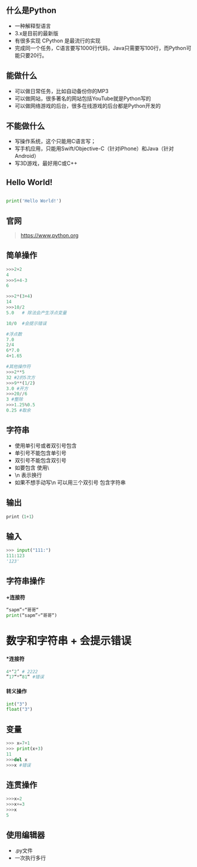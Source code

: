 ## 什么是Python
- 一种解释型语言
- 3.x是目前的最新版
- 有很多实现 CPython 是最流行的实现
- 完成同一个任务，C语言要写1000行代码，Java只需要写100行，而Python可能只要20行。

## 能做什么
- 可以做日常任务，比如自动备份你的MP3
- 可以做网站，很多著名的网站包括YouTube就是Python写的
- 可以做网络游戏的后台，很多在线游戏的后台都是Python开发的

## 不能做什么
- 写操作系统，这个只能用C语言写；
- 写手机应用，只能用Swift/Objective-C（针对iPhone）和Java（针对Android）
- 写3D游戏，最好用C或C++

## Hello World!
``` python

print('Hello World!')
```

## 官网
> https://www.python.org

## 简单操作
``` python
>>>2+2
4
>>>5+4-3
6

>>>2*(3+4)
14
>>>10/2
5.0   # 除法会产生浮点变量

10/0  #会提示错误

#浮点数
7.0
2/4
6*7.0
4+1.65

#其他操作符
>>>2**5
32 #2的5次方
>>>9**(1/2)
3.0 #开方
>>>20//6
3 #整除
>>>1.25%0.5
0.25 #取余
```
## 字符串 
- 使用单引号或者双引号包含
- 单引号不能包含单引号
- 双引号不能包含双引号
- 如要包含 使用\
- \n 表示换行
- 如果不想手动写\n  可以用三个双引号 包含字符串

## 输出
``` python
print（1+1）
```
## 输入
``` python
>>> input("111:")
111:123
'123'
```
## 字符串操作
#### +连接符
``` python
“sapm”+“哥哥“
print(“sapm”+“哥哥“)
```
# 数字和字符串 + 会提示错误
#### *连接符
``` python
4*‘2’ # 2222
”17“*”81“ #错误
```
#### 转义操作
``` python
int("3") 
float("3")
```
## 变量
``` python
>>> x=7+1
>>> print(x+3)
11
>>>del x
>>>x #错误
```
## 连贯操作
``` python
>>>x=2
>>>x+=3
>>>x
5
```
## 使用编辑器
- .py文件
- 一次执行多行
